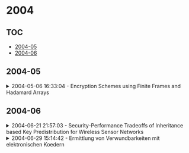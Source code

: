 # 2004

## TOC

- [2004-05](#2004-05)
- [2004-06](#2004-06)

## 2004-05

<details>

<summary>2004-05-06 16:33:04 - Encryption Schemes using Finite Frames and Hadamard Arrays</summary>

- *Ryan Harkins, Eric Weber, Andrew Westmeyer*

- `0405022v1` - [abs](http://arxiv.org/abs/0405022v1) - [pdf](http://arxiv.org/pdf/cs/0405022v1)

> We propose a cipher similar to the One Time Pad and McEliece cipher based on a subband coding scheme. The encoding process is an approximation to the One Time Pad encryption scheme. We present results of numerical experiments which suggest that a brute force attack to the proposed scheme does not result in all possible plaintexts, as the One Time Pad does, but still the brute force attack does not compromise the system. However, we demonstrate that the cipher is vulnerable to a chosen-plaintext attack.

</details>


## 2004-06

<details>

<summary>2004-06-21 21:57:03 - Security-Performance Tradeoffs of Inheritance based Key Predistribution for Wireless Sensor Networks</summary>

- *Rajgopal Kannan, Lydia Ray, Arjan Durresi, S. Iyengar*

- `0405035v3` - [abs](http://arxiv.org/abs/0405035v3) - [pdf](http://arxiv.org/pdf/cs/0405035v3)

> Key predistribution is a well-known technique for ensuring secure communication via encryption among sensors deployed in an ad-hoc manner to form a sensor network. In this paper, we propose a novel 2-Phase technique for key predistribution based on a combination of inherited and random key assignments from the given key pool to individual sensor nodes. We also develop an analytical framework for measuring security-performance tradeoffs of different key distribution schemes by providing metrics for measuring sensornet connectivity and resiliency to enemy attacks. In particular, we show analytically that the 2-Phase scheme provides better average connectivity and superior $q$-composite connectivity than the random scheme. We then prove that the invulnerability of a communication link under arbitrary number of node captures by an adversary is higher under the 2-Phase scheme. The probability of a communicating node pair having an exclusive key also scales better with network size under the 2-Phase scheme. We also show analytically that the vulnerability of an arbitrary communication link in the sensornet to single node capture is lower under 2-Phase assuming both network-wide as well as localized capture. Simulation results also show that the number of exclusive keys shared between any two nodes is higher while the number of $q$-composite links compromised when a given number of nodes are captured by the enemy is smaller under the 2-Phase scheme as compared to the random one.

</details>

<details>

<summary>2004-06-29 15:14:42 - Ermittlung von Verwundbarkeiten mit elektronischen Koedern</summary>

- *Maximillian Dornseif, Felix C. Gaertner, Thorsten Holz*

- `0406059v1` - [abs](http://arxiv.org/abs/0406059v1) - [pdf](http://arxiv.org/pdf/cs/0406059v1)

> Electronic bait (honeypots) are network resources whose value consists of being attacked and compromised. These are often computers which do not have a task in the network, but are otherwise indestinguishable from regular computers. Such bait systems could be interconnected (honeynets). These honeynets are equipped with special software, facilitating forensic anylisis of incidents. Taking average of the wide variety of recorded data it is possible to learn considerable more about the behaviour of attackers in networks than with traditional methods. This article is an introduction into electronic bait and a description of the setup and first experiences of such a network deployed at RWTH Aachen University.   -----   Als elektronische Koeder (honeypots) bezeichnet man Netzwerkressourcen, deren Wert darin besteht, angegriffen und kompromittiert zu werden. Oft sind dies Computer, die keine spezielle Aufgabe im Netzwerk haben, aber ansonsten nicht von regulaeren Rechnern zu unterscheiden sind. Koeder koennen zu Koeder-Netzwerken (honeynets) zusammengeschlossen werden. Sie sind mit spezieller Software ausgestattet, die die Forensik einer eingetretenen Schutzzielverletzung erleichtert. Durch die Vielfalt an mitgeschnittenen Daten kann man deutlich mehr ueber das Verhalten von Angreifern in Netzwerken lernen als mit herkoemmlichen forensischen Methoden. Dieser Beitrag stellt die Philosophie der Koeder-Netzwerke vor und beschreibt die ersten Erfahrungen, die mit einem solchen Netzwerk an der RWTH Aachen gemacht wurden.

</details>

